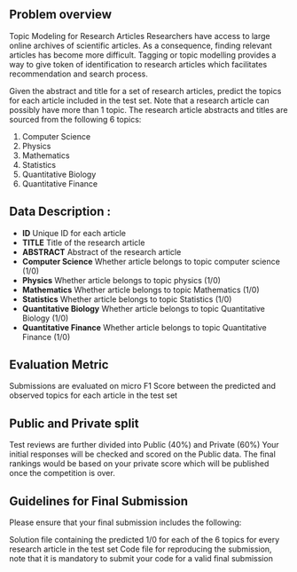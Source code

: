 ## Problem overview
Topic Modeling for Research Articles
Researchers have access to large online archives of scientific articles. As a consequence, 
finding relevant articles has become more difficult. Tagging or topic modelling provides a way 
to give token of identification to research articles which facilitates recommendation and search process.

Given the abstract and title for a set of research articles, predict the topics for each article 
included in the test set. Note that a research article can possibly have more than 1 topic. 
The research article abstracts and titles are sourced from the following 6 topics: 

1. Computer Science
2. Physics
3. Mathematics
4. Statistics
5. Quantitative Biology
6. Quantitative Finance

## Data Description :

* **ID** Unique ID for each article
* **TITLE** Title of the research article
* **ABSTRACT**	 Abstract of the research article
* **Computer Science** Whether article belongs to topic computer science (1/0)
* **Physics** Whether article belongs to topic physics (1/0)
* **Mathematics** Whether article belongs to topic Mathematics (1/0)
* **Statistics** Whether article belongs to topic Statistics (1/0)
* **Quantitative Biology** Whether article belongs to topic Quantitative Biology (1/0)
* **Quantitative Finance** Whether article belongs to topic Quantitative Finance (1/0)


## Evaluation Metric
Submissions are evaluated on micro F1 Score between the predicted and observed topics for 
each article in the test set



## Public and Private split
Test reviews are further divided into Public (40%) and Private (60%)
Your initial responses will be checked and scored on the Public data.
The final rankings would be based on your private score which will be published once the competition is over.

 

## Guidelines for Final Submission
Please ensure that your final submission includes the following:

Solution file containing the predicted 1/0 for each of the 6 topics for every research article in the test set
Code file for reproducing the submission, note that it is mandatory to submit your code for a valid final submission